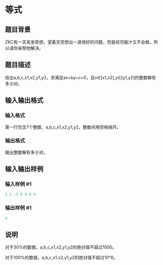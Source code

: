# 等式

## 题目背景

ZKC有一天突发奇想，望着天空想出一道很好的问题，但是绞尽脑汁又不会做，所以请你来帮他解决。

## 题目描述

给出a,b,c,x1,x2,y1,y2，求满足ax+by+c=0，且x∈[x1,x2],y∈[y1,y2]的整数解有多少对。

## 输入输出格式

### 输入格式

第一行包含7个整数，a,b,c,x1,x2,y1,y2，整数间用空格隔开。

### 输出格式

输出整数解有多少对。

## 输入输出样例

### 输入样例 #1

```cpp
1 1 -3 0 4 0 4
```


### 输出样例 #1

```cpp
4
```


## 说明

对于30%的数据，a,b,c,x1,x2,y1,y2的绝对值不超过1000。

对于100%的数据，a,b,c,x1,x2,y1,y2的绝对值不超过10^8。

